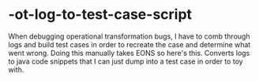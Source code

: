 # -ot-log-to-test-case-script
When debugging operational transformation bugs, I have to comb through logs and build test cases in order to recreate the case and determine what went wrong. Doing this manually takes EONS so here's this. Converts logs to java code snippets that I can just dump into a test case in order to toy with.
